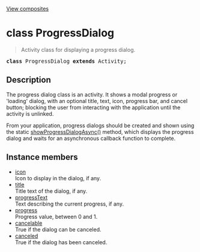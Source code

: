[View composites](../index.md)

# class ProgressDialog

> Activity class for displaying a progress dialog.

<pre class="docgen_signature"><b>class</b> ProgressDialog <b>extends</b> Activity;</pre>

## Description

The progress dialog class is an activity. It shows a modal progress or 'loading' dialog, with an optional title, text, icon, progress bar, and cancel button; blocking the user from interacting with the application until the activity is unlinked.

From your application, progress dialogs should be created and shown using the static [showProgressDialogAsync()](showProgressDialogAsync.md) method, which displays the progress dialog and waits for an asynchronous callback function to complete.

## Instance members

- [<!--{ref:property}-->icon](ProgressDialog_icon.md) \
    Icon to display in the dialog, if any.
- [<!--{ref:property}-->title](ProgressDialog_title.md) \
    Title text of the dialog, if any.
- [<!--{ref:property}-->progressText](ProgressDialog_progressText.md) \
    Text describing the current progress, if any.
- [<!--{ref:property}-->progress](ProgressDialog_progress.md) \
    Progress value, between 0 and 1.
- [<!--{ref:property}-->cancelable](ProgressDialog_cancelable.md) \
    True if the dialog can be canceled.
- [<!--{ref:property}-->canceled](ProgressDialog_canceled.md) \
    True if the dialog has been canceled.